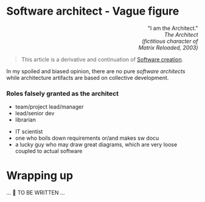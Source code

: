 # Software architect - Vague figure

<p dir=rtl>".I am the Architect"<br><i>The Architect<br/>fictitious character of)<br/>(Matrix Reloaded, 2003</i></p>

> This article is a derivative and continuation of [Software creation](../../software/).

In my spoiled and biased opinion, there are no pure _software architects_ while architecture artifacts are based on collective development.

### Roles falsely granted as the architect

* team/project lead/manager
* lead/senior dev
* librarian
+ IT scientist
+ one who boils down requirements or/and makes sw docu
+ a lucky guy who may draw great diagrams, which are very loose coupled to actual software


# Wrapping up

... 🚧 TO BE WRITTEN ...
